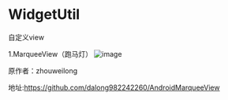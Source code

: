 # WidgetUtil
自定义view

1.MarqueeView（跑马灯）
![image](https://github.com/dalong982242260/AndroidMarqueeView/blob/master/gif/marqueeview1.gif?raw=true)

 原作者：zhouweilong

 地址:https://github.com/dalong982242260/AndroidMarqueeView